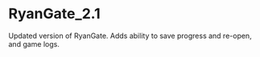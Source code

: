 # RyanGate_2.1
Updated version of RyanGate. Adds ability to save progress and re-open, and game logs.
